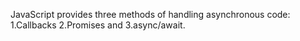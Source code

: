 JavaScript provides three methods of handling asynchronous code: 
1.Callbacks
2.Promises and
3.async/await. 